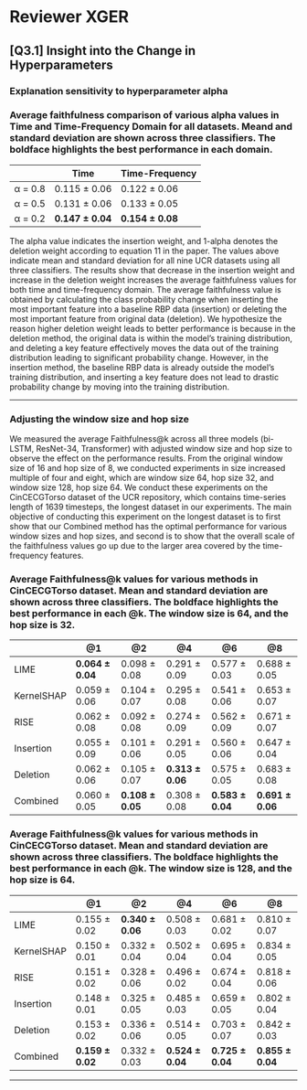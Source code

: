 # Reviewer XGER

## [Q3.1] Insight into the Change in Hyperparameters

### Explanation sensitivity to hyperparameter alpha 

### Average faithfulness comparison of various alpha values in Time and Time-Frequency Domain for all datasets. Meand and standard deviation are shown across three classifiers. The boldface highlights the best performance in each domain.

|  | Time | Time-Frequency |
|----------------------|----------|----------|
| &alpha; = 0.8             | 0.115 &plusmn; 0.06   | 0.122 &plusmn; 0.06   |
| &alpha; = 0.5             | 0.131 &plusmn; 0.06   |  0.133 &plusmn; 0.05  |
| &alpha; = 0.2             | **0.147 &plusmn; 0.04**   |  **0.154 &plusmn; 0.08**  |

The alpha value indicates the insertion weight, and 1-alpha denotes the deletion weight according to equation 11 in the paper. The values above indicate mean and standard deviation for all nine UCR datasets using all three classifiers. The results show that decrease in the insertion weight and increase in the deletion weight increases the average faithfulness values for both time and time-frequency domain. The average faithfulness value is obtained by calculating the class probability change when inserting the most important feature into a baseline RBP data (insertion) or deleting the most important feature from original data (deletion). We hypothesize the reason higher deletion weight leads to better performance is because in the deletion method, the original data is within the model’s training distribution, and deleting a key feature effectively moves the data out of the training distribution leading to significant probability change. However, in the insertion method, the baseline RBP data is already outside the model’s training distribution, and inserting a key feature does not lead to drastic probability change by moving into the training distribution.

---

### Adjusting the window size and hop size 

We measured the average Faithfulness@k across all three models (bi-LSTM, ResNet-34, Transformer) with adjusted window size and hop size to observe the effect on the performance results. From the original window size of 16 and hop size of 8, we conducted experiments in size increased multiple of four and eight, which are window size 64, hop size 32, and window size 128, hop size 64. We conduct these experiments on the CinCECGTorso dataset of the UCR repository, which contains time-series length of 1639 timesteps, the longest dataset in our experiments. The main objective of conducting this experiment on the longest dataset is to first show that our Combined method has the optimal performance for various window sizes and hop sizes, and second is to show that the overall scale of the faithfulness values go up due to the larger area covered by the time-frequency features. 

### Average Faithfulness@k values for various methods in CinCECGTorso dataset. Mean and standard deviation are shown across three classifiers. The boldface highlights the best performance in each @k. The window size is 64, and the hop size is 32.   

|  | @1 | @2 | @4 | @6 | @8 |
|----------------------|----------|----------|----------|----------|----------|
| LIME                | **0.064 &plusmn; 0.04**   | 0.098 &plusmn; 0.08   | 0.291 &plusmn; 0.09   | 0.577 &plusmn; 0.03   | 0.688 &plusmn; 0.05   |
| KernelSHAP                | 0.059 &plusmn; 0.06   | 0.104 &plusmn; 0.07  | 0.295 &plusmn; 0.08   | 0.541 &plusmn; 0.06   | 0.653 &plusmn; 0.07   |
| RISE                | 0.062 &plusmn; 0.08   | 0.092 &plusmn; 0.08  | 0.274 &plusmn; 0.09  | 0.562 &plusmn; 0.09  | 0.671 &plusmn; 0.07   |
| Insertion                | 0.055 &plusmn; 0.09   | 0.101 &plusmn; 0.06  | 0.291 &plusmn; 0.05  | 0.560 &plusmn; 0.06  | 0.647 &plusmn; 0.04   |
| Deletion                | 0.062 &plusmn; 0.06   | 0.105 &plusmn; 0.07  | **0.313 &plusmn; 0.06**  | 0.575 &plusmn; 0.05  | 0.683 &plusmn; 0.08   |
| Combined                | 0.060 &plusmn; 0.05   | **0.108 &plusmn; 0.05**  | 0.308 &plusmn; 0.08  | **0.583 &plusmn; 0.04** | **0.691 &plusmn; 0.06**   |

### Average Faithfulness@k values for various methods in CinCECGTorso dataset. Mean and standard deviation are shown across three classifiers. The boldface highlights the best performance in each @k. The window size is 128, and the hop size is 64.  

|     | @1              | @2              | @4              | @6              | @8              |
|------------|-----------------|-----------------|-----------------|-----------------|-----------------|
| LIME       | 0.155 ± 0.02    | **0.340 ± 0.06**| 0.508 ± 0.03    | 0.681 ± 0.02    | 0.810 ± 0.07    |
| KernelSHAP | 0.150 ± 0.01    | 0.332 ± 0.04    | 0.502 ± 0.04    | 0.695 ± 0.04    | 0.834 ± 0.05    |
| RISE       | 0.151 ± 0.02    | 0.328 ± 0.06    | 0.496 ± 0.02    | 0.674 ± 0.04    | 0.818 ± 0.06    |
| Insertion  | 0.148 ± 0.01    | 0.325 ± 0.05    | 0.485 ± 0.03    | 0.659 ± 0.05    | 0.802 ± 0.04    |
| Deletion   | 0.153 ± 0.02    | 0.336 ± 0.06    | 0.514 ± 0.05    | 0.703 ± 0.07    | 0.842 ± 0.03    |
| Combined   | **0.159 ± 0.02**| 0.332 ± 0.03    | **0.524 ± 0.04**| **0.725 ± 0.04**| **0.855 ± 0.04**|

---